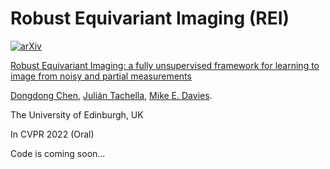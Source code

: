 # Robust Equivariant Imaging (REI)

[![arXiv](https://img.shields.io/badge/arXiv-Paper-<COLOR>.svg)](https://arxiv.org/pdf/2111.12855)

[Robust Equivariant Imaging: a fully unsupervised framework for learning to image from noisy and partial measurements](https://arxiv.org/pdf/2111.12855.pdf)

[Dongdong Chen](https://dongdongchen.com), [Julián Tachella](https://tachella.github.io/), [Mike E. Davies](https://www.research.ed.ac.uk/en/persons/michael-davies).

The University of Edinburgh, UK

In CVPR 2022 (Oral)

Code is coming soon...
